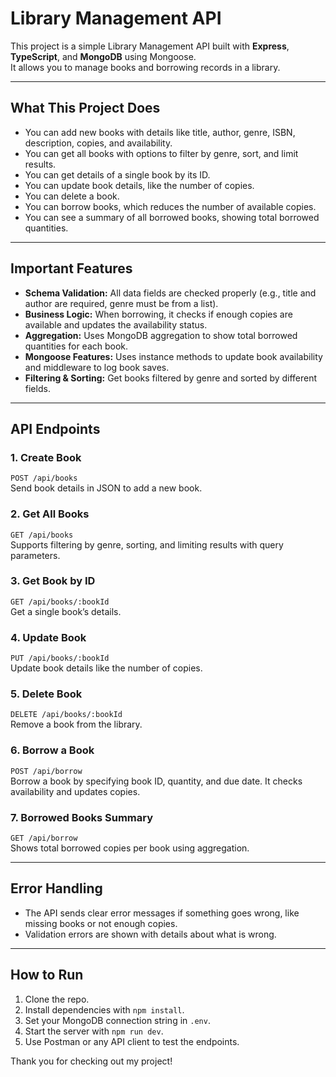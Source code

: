 
# Library Management API

This project is a simple Library Management API built with **Express**, **TypeScript**, and **MongoDB** using Mongoose.  
It allows you to manage books and borrowing records in a library.

---

## What This Project Does

- You can add new books with details like title, author, genre, ISBN, description, copies, and availability.
- You can get all books with options to filter by genre, sort, and limit results.
- You can get details of a single book by its ID.
- You can update book details, like the number of copies.
- You can delete a book.
- You can borrow books, which reduces the number of available copies.
- You can see a summary of all borrowed books, showing total borrowed quantities.

---

## Important Features

- **Schema Validation:** All data fields are checked properly (e.g., title and author are required, genre must be from a list).
- **Business Logic:** When borrowing, it checks if enough copies are available and updates the availability status.
- **Aggregation:** Uses MongoDB aggregation to show total borrowed quantities for each book.
- **Mongoose Features:** Uses instance methods to update book availability and middleware to log book saves.
- **Filtering & Sorting:** Get books filtered by genre and sorted by different fields.

---

## API Endpoints

### 1. Create Book  
`POST /api/books`  
Send book details in JSON to add a new book.

### 2. Get All Books  
`GET /api/books`  
Supports filtering by genre, sorting, and limiting results with query parameters.

### 3. Get Book by ID  
`GET /api/books/:bookId`  
Get a single book’s details.

### 4. Update Book  
`PUT /api/books/:bookId`  
Update book details like the number of copies.

### 5. Delete Book  
`DELETE /api/books/:bookId`  
Remove a book from the library.

### 6. Borrow a Book  
`POST /api/borrow`  
Borrow a book by specifying book ID, quantity, and due date. It checks availability and updates copies.

### 7. Borrowed Books Summary  
`GET /api/borrow`  
Shows total borrowed copies per book using aggregation.

---

## Error Handling

- The API sends clear error messages if something goes wrong, like missing books or not enough copies.
- Validation errors are shown with details about what is wrong.

---

## How to Run

1. Clone the repo.  
2. Install dependencies with `npm install`.  
3. Set your MongoDB connection string in `.env`.  
4. Start the server with `npm run dev`.  
5. Use Postman or any API client to test the endpoints.




Thank you for checking out my project! 